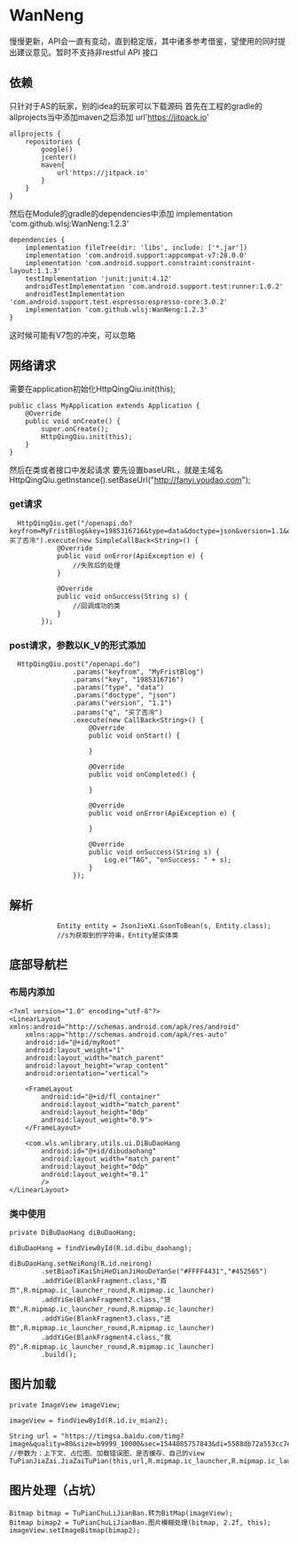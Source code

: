 # WanNeng 
慢慢更新，API会一直有变动，直到稳定版，其中诸多参考借鉴，望使用的同时提出建议意见。暂时不支持非restful API 接口
## 依赖
只针对于AS的玩家，别的idea的玩家可以下载源码
首先在工程的gradle的allprojects当中添加maven之后添加
url'https://jitpack.io'
```
allprojects {
    repositories {
        google()
        jcenter()
        maven{
            url'https://jitpack.io'
        }
    }
}
```
然后在Module的gradle的dependencies中添加
implementation 'com.github.wlsj:WanNeng:1.2.3'
```
dependencies {
    implementation fileTree(dir: 'libs', include: ['*.jar'])
    implementation 'com.android.support:appcompat-v7:28.0.0'
    implementation 'com.android.support.constraint:constraint-layout:1.1.3'
    testImplementation 'junit:junit:4.12'
    androidTestImplementation 'com.android.support.test:runner:1.0.2'
    androidTestImplementation 'com.android.support.test.espresso:espresso-core:3.0.2'
    implementation 'com.github.wlsj:WanNeng:1.2.3'
}
```
这时候可能有V7包的冲突，可以忽略

## 网络请求
需要在application初始化HttpQingQiu.init(this);
```
public class MyApplication extends Application {
    @Override
    public void onCreate() {
        super.onCreate();
        HttpQingQiu.init(this);
    }
}
```
然后在类或者接口中发起请求
要先设置baseURL，就是主域名
HttpQingQiu.getInstance().setBaseUrl("http://fanyi.youdao.com");

### get请求
```
  HttpQingQiu.get("/openapi.do?keyfrom=MyFristBlog&key=1985316716&type=data&doctype=json&version=1.1&q=买了否冷").execute(new SimpleCallBack<String>() {
            @Override
            public void onError(ApiException e) {
                //失败后的处理
            }

            @Override
            public void onSuccess(String s) {
                //回调成功的类
            }
        });
```
### post请求，参数以K_V的形式添加
```
  HttpQingQiu.post("/openapi.do")
                .params("keyfrom", "MyFristBlog")
                .params("key", "1985316716")
                .params("type", "data")
                .params("doctype", "json")
                .params("version", "1.1")
                .params("q", "买了否冷")
                .execute(new CallBack<String>() {
                    @Override
                    public void onStart() {

                    }

                    @Override
                    public void onCompleted() {

                    }

                    @Override
                    public void onError(ApiException e) {

                    }

                    @Override
                    public void onSuccess(String s) {
                        Log.e("TAG", "onSuccess: " + s);
                    }
                });
```
## 解析

                Entity entity = JsonJieXi.GsonToBean(s, Entity.class);
                //s为获取到的字符串，Entity是实体类

## 底部导航栏
               
### 布局内添加

```
<?xml version="1.0" encoding="utf-8"?>
<LinearLayout xmlns:android="http://schemas.android.com/apk/res/android"
    xmlns:app="http://schemas.android.com/apk/res-auto"
    android:id="@+id/myRoot"
    android:layout_weight="1"
    android:layout_width="match_parent"
    android:layout_height="wrap_content"
    android:orientation="vertical">

    <FrameLayout
        android:id="@+id/fl_container"
        android:layout_width="match_parent"
        android:layout_height="0dp"
        android:layout_weight="0.9">
    </FrameLayout>

    <com.wls.wnlibrary.utils.ui.DiBuDaoHang
        android:id="@+id/dibudaohang"
        android:layout_width="match_parent"
        android:layout_height="0dp"
        android:layout_weight="0.1"
        />
</LinearLayout>

```
### 类中使用

```
private DiBuDaoHang diBuDaoHang;

diBuDaoHang = findViewById(R.id.dibu_daohang);

diBuDaoHang.setNeiRong(R.id.neirong)
        .setBiaoTiKaiShiHeDianJiHouDeYanSe("#FFFF4431","#452565")
        .addYiGe(BlankFragment.class,"首页",R.mipmap.ic_launcher_round,R.mipmap.ic_launcher)
        .addYiGe(BlankFragment2.class,"贷款",R.mipmap.ic_launcher_round,R.mipmap.ic_launcher)
        .addYiGe(BlankFragment3.class,"还款",R.mipmap.ic_launcher_round,R.mipmap.ic_launcher)
        .addYiGe(BlankFragment4.class,"我的",R.mipmap.ic_launcher_round,R.mipmap.ic_launcher)
        .build();
```

## 图片加载
```
private ImageView imageView;

imageView = findViewById(R.id.iv_mian2);

String url = "https://timgsa.baidu.com/timg?image&quality=80&size=b9999_10000&sec=1544085757843&di=5588db72a553cc7eaf4a7019e2a7d498&imgtype=0&src=http%3A%2F%2F5b0988e595225.cdn.sohucs.com%2Fq_70%2Cc_zoom%2Cw_640%2Fimages%2F20180621%2F3496efefa4e647719e68b63b39d94275.jpeg";
//参数为：上下文、占位图、加载错误图、是否缓存、自己的view
TuPianJiaZai.JiaZaiTuPian(this,url,R.mipmap.ic_launcher,R.mipmap.ic_launcher,false,imageView);

```
## 图片处理（占坑）

```
Bitmap bitmap = TuPianChuLiJianBan.转为BitMap(imageView);
Bitmap bimap2 = TuPianChuLiJianBan.图片模糊处理(bitmap, 2.2f, this);
imageView.setImageBitmap(bimap2);

```
